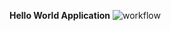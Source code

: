 **Hello World Application**
![workflow](https://github.com/a5ea5em5int/semUp1/actions/workflows/main.yml/badge.svg)